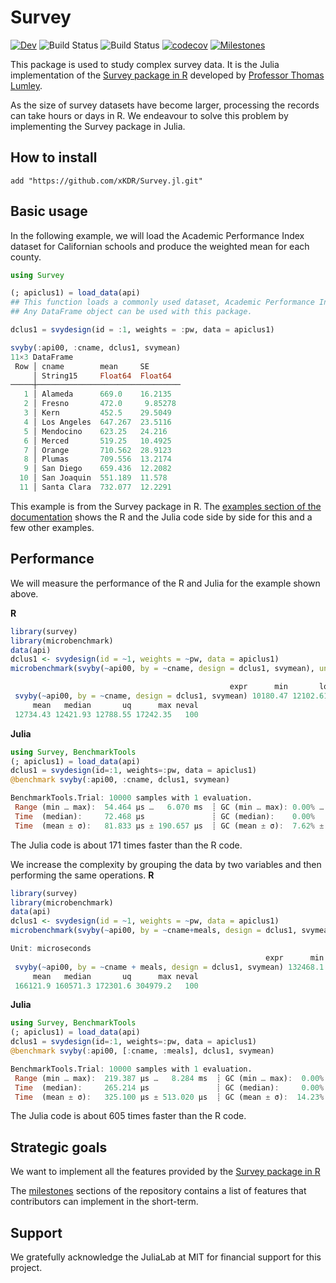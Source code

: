 # Survey

[![Dev](https://img.shields.io/badge/docs-dev-blue.svg)](https://xKDR.github.io/Survey.jl/dev)
![Build Status](https://github.com/xKDR/Survey.jl/actions/workflows/ci.yml/badge.svg)
![Build Status](https://github.com/xKDR/Survey.jl/actions/workflows/documentation.yml/badge.svg)
[![codecov](https://codecov.io/gh/xKDR/Survey.jl/branch/main/graph/badge.svg?token=4PFSF47BT2)](https://codecov.io/gh/xKDR/Survey.jl)
[![Milestones](https://img.shields.io/badge/-milestones-brightgreen)](https://github.com/xKDR/Survey.jl/milestones)


This package is used to study complex survey data. It is the Julia implementation of the [Survey package in R](https://cran.r-project.org/web/packages/survey/index.html) developed by [Professor Thomas Lumley](https://www.stat.auckland.ac.nz/people/tlum005).

As the size of survey datasets have become larger, processing the records can take hours or days in R. We endeavour to solve this problem by implementing the Survey package in Julia.

## How to install

    add "https://github.com/xKDR/Survey.jl.git"

## Basic usage

In the following example, we will load the Academic Performance Index dataset for Californian schools and produce the weighted mean for each county.
```julia
using Survey

(; apiclus1) = load_data(api)
## This function loads a commonly used dataset, Academic Performance Index (API), as an example.
## Any DataFrame object can be used with this package.

dclus1 = svydesign(id = :1, weights = :pw, data = apiclus1)

svyby(:api00, :cname, dclus1, svymean)
11×3 DataFrame
 Row │ cname        mean     SE
     │ String15     Float64  Float64
─────┼────────────────────────────────
   1 │ Alameda      669.0    16.2135
   2 │ Fresno       472.0     9.85278
   3 │ Kern         452.5    29.5049
   4 │ Los Angeles  647.267  23.5116
   5 │ Mendocino    623.25   24.216
   6 │ Merced       519.25   10.4925
   7 │ Orange       710.562  28.9123
   8 │ Plumas       709.556  13.2174
   9 │ San Diego    659.436  12.2082
  10 │ San Joaquin  551.189  11.578
  11 │ Santa Clara  732.077  12.2291
```

This example is from the Survey package in R. The [examples section of the documentation](https://xkdr.github.io/Survey.jl/dev/examples/) shows the R and the Julia code side by side for this and a few other examples.

## Performance
We will measure the performance of the R and Julia for the example shown above.

**R**

```R
library(survey)
library(microbenchmark)
data(api)
dclus1 <- svydesign(id = ~1, weights = ~pw, data = apiclus1)
microbenchmark(svyby(~api00, by = ~cname, design = dclus1, svymean), units = "us")
```

```R
                                                 expr      min       lq
 svyby(~api00, by = ~cname, design = dclus1, svymean) 10180.47 12102.61
     mean   median       uq      max neval
 12734.43 12421.93 12788.55 17242.35   100
```

**Julia**
```julia
using Survey, BenchmarkTools
(; apiclus1) = load_data(api)
dclus1 = svydesign(id=:1, weights=:pw, data = apiclus1)
@benchmark svyby(:api00, :cname, dclus1, svymean)
```

```julia
BenchmarkTools.Trial: 10000 samples with 1 evaluation.
 Range (min … max):  54.464 μs …   6.070 ms  ┊ GC (min … max): 0.00% … 94.01%
 Time  (median):     72.468 μs               ┊ GC (median):    0.00%
 Time  (mean ± σ):   81.833 μs ± 190.657 μs  ┊ GC (mean ± σ):  7.62% ±  3.23%
 ```

The Julia code is about 171 times faster than the R code.

We increase the complexity by grouping the data by two variables and then performing the same operations.
**R**

```R
library(survey)
library(microbenchmark)
data(api)
dclus1 <- svydesign(id = ~1, weights = ~pw, data = apiclus1)
microbenchmark(svyby(~api00, by = ~cname+meals, design = dclus1, svymean, keep.var = FALSE), units = "us")
```

```R
Unit: microseconds
                                                         expr      min     lq
 svyby(~api00, by = ~cname + meals, design = dclus1, svymean) 132468.1 149914
     mean   median       uq      max neval
 166121.9 160571.3 172301.6 304979.2   100
```

**Julia**
```julia
using Survey, BenchmarkTools
(; apiclus1) = load_data(api)
dclus1 = svydesign(id=:1, weights=:pw, data = apiclus1)
@benchmark svyby(:api00, [:cname, :meals], dclus1, svymean)
```

```julia
BenchmarkTools.Trial: 10000 samples with 1 evaluation.
 Range (min … max):  219.387 μs …   8.284 ms  ┊ GC (min … max):  0.00% … 90.94%
 Time  (median):     265.214 μs               ┊ GC (median):     0.00%
 Time  (mean ± σ):   325.100 μs ± 513.020 μs  ┊ GC (mean ± σ):  14.23% ±  8.58%
 ```

The Julia code is about 605 times faster than the R code.

## Strategic goals

We want to implement all the features provided by the [Survey package in R](https://cran.r-project.org/web/packages/survey/index.html)

The [milestones](https://github.com/xKDR/Survey.jl/milestones) sections of the repository contains a list of features that contributors can implement in the short-term.

## Support

We gratefully acknowledge the JuliaLab at MIT for financial support for this project.
